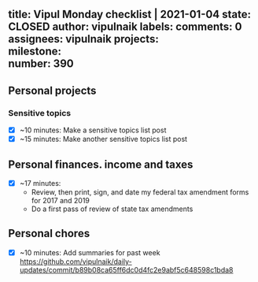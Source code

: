 title:	Vipul Monday checklist | 2021-01-04
state:	CLOSED
author:	vipulnaik
labels:	
comments:	0
assignees:	vipulnaik
projects:	
milestone:	
number:	390
--
## Personal projects

### Sensitive topics

- [x] ~10 minutes: Make a sensitive topics list post
- [x] ~15 minutes: Make another sensitive topics list post 

## Personal finances. income and taxes

- [x] ~17 minutes:
  - Review, then print, sign, and date my federal tax amendment forms for 2017 and 2019
  - Do a first pass of review of state tax amendments

## Personal chores

- [x] ~10 minutes: Add summaries for past week https://github.com/vipulnaik/daily-updates/commit/b89b08ca65ff6dc0d4fc2e9abf5c648598c1bda8
